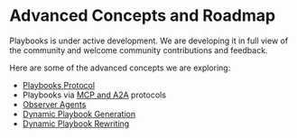 # Advanced Concepts and Roadmap

Playbooks is under active development. We are developing it in full view of the community and welcome community contributions and feedback.

Here are some of the advanced concepts we are exploring:

- [Playbooks Protocol](playbooks-protocol.md)
- Playbooks via [MCP and A2A](mcp-a2a.md) protocols
- [Observer Agents](observer-agents.md)
- [Dynamic Playbook Generation](dynamic-playbook-generation.md)
- [Dynamic Playbook Rewriting](dynamic-playbook-rewriting.md)
